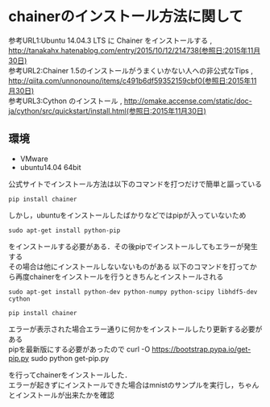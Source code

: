 # chainerのインストール方法に関して
参考URL1:Ubuntu 14.04.3 LTS に Chainer をインストールする , http://tanakahx.hatenablog.com/entry/2015/10/12/214738(参照日:2015年11月30日)<br>
参考URL2:Chainer 1.5のインストールがうまくいかない人への非公式なTips , http://qiita.com/unnonouno/items/c491b6df59352159cbf0(参照日:2015年11月30日)<br>
参考URL3:Cython のインストール , http://omake.accense.com/static/doc-ja/cython/src/quickstart/install.html(参照日:2015年11月30日)<br>

## 環境
  * VMware
  * ubuntu14.04 64bit

公式サイトでインストール方法は以下のコマンドを打つだけで簡単と謳っている

    pip install chainer

しかし，ubuntuをインストールしたばかりなどではpipが入っていないため

    sudo apt-get install python-pip

をインストールする必要がある．その後pipでインストールしてもエラーが発生する<br>
その場合は他にインストールしないないものがある
以下のコマンドを打ってから再度chainerをインストールを行うときちんとインストールされる

    sudo apt-get install python-dev python-numpy python-scipy libhdf5-dev cython

    pip install chainer

エラーが表示された場合エラー通りに何かをインストールしたり更新する必要がある<br>
pipを最新版にする必要があったので
    curl -O https://bootstrap.pypa.io/get-pip.py
    sudo python get-pip.py

を行ってchainerをインストールした．<br>
エラーが起きずにインストールできた場合はmnistのサンプルを実行し，ちゃんとインストールが出来たかを確認

